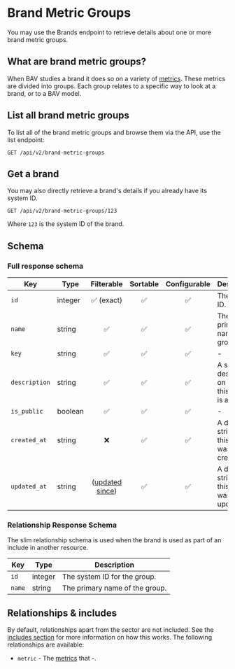 # Brand Metric Groups

You may use the Brands endpoint to retrieve details about one or more brand metric groups.

## What are brand metric groups?

When BAV studies a brand it does so on a variety of [metrics](./metrics.md). These metrics are divided into groups. Each group relates to a specific way to look at a brand, or to a BAV model.

## List all brand metric groups

To list all of the brand metric groups and browse them via the API, use the list endpoint:

```http request
GET /api/v2/brand-metric-groups
```

## Get a brand

You may also directly retrieve a brand's details if you already have its system ID.

```http request
GET /api/v2/brand-metric-groups/123
```

Where `123` is the system ID of the brand.
 
## Schema

### Full response schema

| Key                   | Type    |                Filterable                 |      Sortable      |    Configurable    | Description                                          |
|-----------------------|---------|:-----------------------------------------:|:------------------:|:------------------:|------------------------------------------------------|
| `id`                  | integer |        :white_check_mark: (exact)         | :white_check_mark: | :white_check_mark: | The system ID.                                       |
| `name`                | string  |            :white_check_mark:             | :white_check_mark: | :white_check_mark: | The primary name of the group.                       |
| `key`                 | string  |            :white_check_mark:             | :white_check_mark: | :white_check_mark: | -                                                    |
| `description`         | string  |            :white_check_mark:             | :white_check_mark: | :white_check_mark: | A short description on what this group is about.     |
| `is_public`           | boolean |            :white_check_mark:             | :white_check_mark: | :white_check_mark: | -                                                    |                                                                                                                    |
| `created_at`          | string  |                    :x:                    | :white_check_mark: | :white_check_mark: | A datetime string when this brand was first created. |
| `updated_at`          | string  | ([updated since](../customizing/filters)) | :white_check_mark: | :white_check_mark: | A datetime string when this brand was last updated.  |

### Relationship Response Schema

The slim relationship schema is used when the brand is used as part of an include in another resource.

| Key      | Type    | Description                    |
|----------|---------|--------------------------------|
| `id`     | integer | The system ID for the group.   |
| `name`   | string  | The primary name of the group. |

## Relationships & includes

By default, relationships apart from the sector are not included. See
the [includes section](../customizing/includes) for more information on how this works. The following relationships
are available:

- `metric` - The [metrics](./metrics.md) that -.
